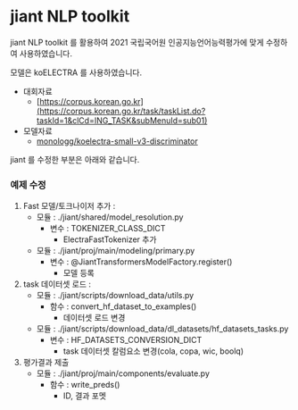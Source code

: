 # jiant NLP toolkit

jiant NLP toolkit 를 활용하여
2021 국립국어원 인공지능언어능력평가에 맞게 수정하여 사용하였습니다.

모델은 koELECTRA 를 사용하였습니다.

- 대회자료
    - [https://corpus.korean.go.kr](https://corpus.korean.go.kr/task/taskList.do?taskId=1&clCd=ING_TASK&subMenuId=sub01)
- 모델자료
    - [monologg/koelectra-small-v3-discriminator](https://github.com/monologg/KoELECTRA)

jiant 를 수정한 부분은 아래와 같습니다.

### 예제 수정
1. Fast 모델/토크나이저 추가 : 
    - 모듈 : ./jiant/shared/model_resolution.py
        - 변수 : TOKENIZER_CLASS_DICT
            - ElectraFastTokenizer 추가
    - 모듈 : ./jiant/proj/main/modeling/primary.py
        - 변수 : @JiantTransformersModelFactory.register()
            - 모델 등록
2. task 데이터셋 로드 : 
    - 모듈 : ./jiant/scripts/download_data/utils.py
        - 함수 : convert_hf_dataset_to_examples()
            - 데이터셋 로드 변경
    - 모듈 : ./jiant/scripts/download_data/dl_datasets/hf_datasets_tasks.py
        - 변수 : HF_DATASETS_CONVERSION_DICT
            - task 데이터셋 칼럼요소 변경(cola, copa, wic, boolq)
3. 평가결과 제출
    - 모듈 : ./jiant/proj/main/components/evaluate.py
        - 함수 : write_preds()
            - ID, 결과 포멧
